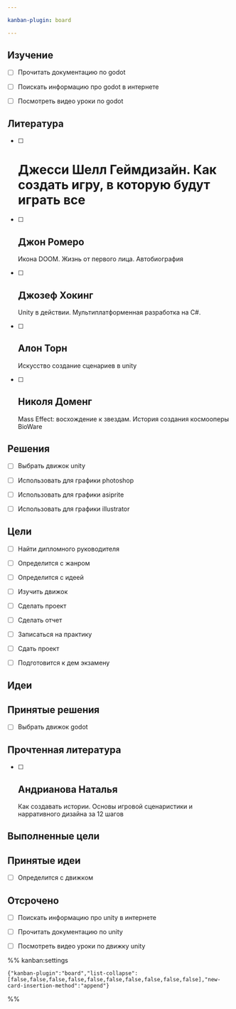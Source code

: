 ```yaml
---

kanban-plugin: board

---
```


## Изучение

- [ ] Прочитать документацию по godot
- [ ] Поискать информацию про godot в интернете
- [ ] Посмотреть видео уроки по godot


## Литература

- [ ] # Джесси Шелл Геймдизайн. Как создать игру, в которую будут играть все
- [ ] ## Джон Ромеро
	Икона DOOM. Жизнь от первого лица. Автобиография
- [ ] ## Джозеф Хокинг
	Unity в действии. Мультиплатформенная разработка на C#.
- [ ] ## Алон Торн
	Искусство создание сценариев в unity
- [ ] ## Николя Доменг
	Mass Effect: восхождение к звездам. История создания космооперы BioWare


## Решения

- [ ] Выбрать движок unity
- [ ] Использовать для графики photoshop
- [ ] Использовать для графики asiprite
- [ ] Использовать для графики illustrator


## Цели

- [ ] Найти дипломного руководителя
- [ ] Определится с жанром
- [ ] Определится с идеей
- [ ] Изучить движок
- [ ] Сделать проект
- [ ] Сделать отчет
- [ ] Записаться на практику
- [ ] Сдать проект
- [ ] Подготовится к дем экзамену


## Идеи



## Принятые решения

- [ ] Выбрать движок godot


## Прочтенная литература

- [ ] ## Андрианова Наталья
	Как создавать истории. Основы игровой сценаристики и нарративного дизайна за 12 шагов


## Выполненные цели



## Принятые идеи

- [ ] Определится с движком


## Отсрочено

- [ ] Поискать информацию про unity в интернете
- [ ] Прочитать документацию по unity
- [ ] Посмотреть видео уроки по движку unity




%% kanban:settings
```
{"kanban-plugin":"board","list-collapse":[false,false,false,false,false,false,false,false,false,false],"new-card-insertion-method":"append"}
```
%%
